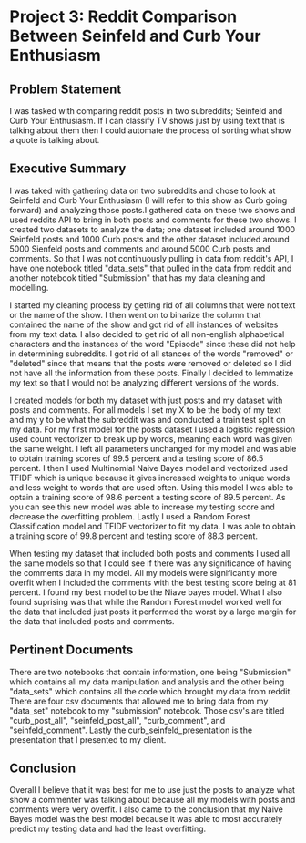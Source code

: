 # Project 3: Reddit Comparison Between Seinfeld and Curb Your Enthusiasm

## Problem Statement

I was tasked with comparing reddit posts in two subreddits; Seinfeld and Curb Your Enthusiasm. If I can classify TV shows just by using text that is talking about them then I could automate the process of sorting what show a quote is talking about.


## Executive Summary

I was taked with gathering data on two subreddits and chose to look at Seinfeld and Curb Your Enthusiasm (I will refer to this show as Curb going forward) and analyzing those posts.I gathered data on these two shows and used reddits API to bring in both posts and comments for these two shows. I created two datasets to analyze the data; one dataset included around 1000 Seinfeld posts and 1000 Curb posts and the other dataset included around 5000 Sienfeld posts and comments and around 5000 Curb posts and comments. So that I was not continuously pulling in data from reddit's API, I have one notebook titled "data_sets" that pulled in the data from reddit and another notebook titled "Submission" that has my data cleaning and modelling.

I started my cleaning process by getting rid of all columns that were not text or the name of the show. I then went on to binarize the column that contained the name of the show and got rid of all instances of websites from my text data. I also decided to get rid of all non-english alphabetical characters and the instances of the word "Episode" since these did not help in determining subreddits. I got rid of all stances of the words "removed" or "deleted" since that means that the posts were removed or deleted so I did not have all the information from these posts. Finally I decided to lemmatize my text so that I would not be analyzing different versions of the words.

I created models for both my dataset with just posts and my dataset with posts and comments. For all models I set my X to be the body of my text and my y to be what the subreddit was and conducted a train test split on my data. For my first model for the posts dataset I used a logistic regression used count vectorizer to break up by words, meaning each word was given the same weight. I left all parameters unchanged for my model and was able to obtain training scores of 99.5 percent and a testing score of 86.5 percent. I then I used Multinomial Naive Bayes model and vectorized used TFIDF which is unique because it gives increased weights to unique words and less weight to words that are used often. Using this model I was able to optain a training score of 98.6 percent a testing score of 89.5 percent. As you can see this new model was able to increase my testing score and decrease the overfitting problem. Lastly I used a Random Forest Classification model and TFIDF vectorizer to fit my data. I was able to obtain a training score of 99.8 percent and testing score of 88.3 percent.

When testing my dataset that included both posts and comments I used all the same models so that I could see if there was any significance of having the comments data in my model. All my models were significantly more overfit when I included the comments with the best testing score being at 81 percent. I found my best model to be the Niave bayes model. What I also found suprising was that while the Random Forest model worked well for the data that included just posts it performed the worst by a large margin for the data that included posts and comments.

## Pertinent Documents

There are two notebooks that contain information, one being "Submission" which contains all my data manipulation and analysis and the other being "data_sets" which contains all the code which brought my data from reddit. There are four csv documents that allowed me to bring data from my "data_set" notebook to my "submission" notebook. Those csv's are titled "curb_post_all", "seinfeld_post_all", "curb_comment", and "seinfeld_comment". Lastly the curb_seinfeld_presentation is the presentation that I presented to my client.

## Conclusion

Overall I believe that it was best for me to use just the posts to analyze what show a commenter was talking about because all my models with posts and comments were very overfit. I also came to the conclusion that my Naive Bayes model was the best model because it was able to most accurately predict my testing data and had the least overfitting.
